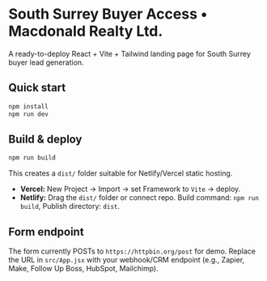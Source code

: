 # South Surrey Buyer Access • Macdonald Realty Ltd.

A ready-to-deploy React + Vite + Tailwind landing page for South Surrey buyer lead generation.

## Quick start

```bash
npm install
npm run dev
```

## Build & deploy

```bash
npm run build
```
This creates a `dist/` folder suitable for Netlify/Vercel static hosting.

- **Vercel:** New Project → Import → set Framework to `Vite` → deploy.
- **Netlify:** Drag the `dist/` folder or connect repo. Build command: `npm run build`, Publish directory: `dist`.

## Form endpoint

The form currently POSTs to `https://httpbin.org/post` for demo.
Replace the URL in `src/App.jsx` with your webhook/CRM endpoint (e.g., Zapier, Make, Follow Up Boss, HubSpot, Mailchimp).
